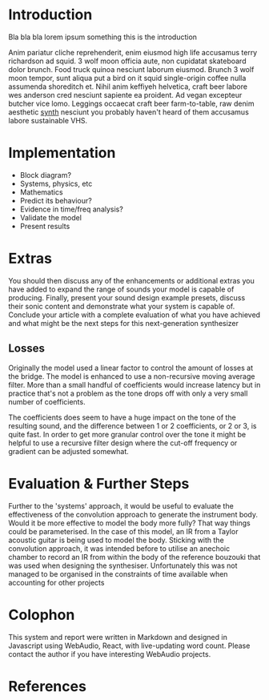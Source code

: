 Introduction
============

Bla bla bla lorem ipsum something this is the introduction

Anim pariatur cliche reprehenderit, enim eiusmod high life accusamus terry richardson ad squid. 3 wolf moon officia aute, non cupidatat skateboard dolor brunch. Food truck quinoa nesciunt laborum eiusmod. Brunch 3 wolf moon tempor, sunt aliqua put a bird on it squid single-origin coffee nulla assumenda shoreditch et. Nihil anim keffiyeh helvetica, craft beer labore wes anderson cred nesciunt sapiente ea proident. Ad vegan excepteur butcher vice lomo. Leggings occaecat craft beer farm-to-table, raw denim aesthetic [synth][karplus] nesciunt you probably haven't heard of them accusamus labore sustainable VHS.

Implementation
==============

- Block diagram?
- Systems, physics, etc
- Mathematics
- Predict its behaviour?
- Evidence in time/freq analysis?
- Validate the model
- Present results

Extras
======

You should then discuss any of the enhancements or additional extras you have added to expand the range of sounds your model is capable of producing. Finally, present your sound design example presets, discuss their sonic content and demonstrate what your system is capable of. Conclude your article with a complete evaluation of what you have achieved and what might be the next steps for this next-generation synthesizer

Losses
------

Originally the model used a linear factor to control the amount of losses at the bridge. The model is enhanced to use a non-recursive moving average filter. More than a small handful of coefficients would increase latency but in practice that's not a problem as the tone drops off with only a very small number of coefficients.

The coefficients does seem to have a huge impact on the tone of the resulting sound, and the difference between 1 or 2 coefficients, or 2 or 3, is quite fast. In order to get more granular control over the tone it might be helpful to use a recursive filter design where the cut-off frequency or gradient can be adjusted somewhat.

Evaluation & Further Steps
==========================

Further to the 'systems' approach, it would be useful to evaluate the effectiveness of the convolution approach to generate the instrument body. Would it be more effective to model the body more fully? That way things could be parameterised. In the case of this model, an IR from a Taylor acoustic guitar is being used to model the body. Sticking with the convolution approach, it was intended before to utilise an anechoic chamber to record an IR from within the body of the reference bouzouki that was used when designing the synthesiser. Unfortunately this was not managed to be organised in the constraints of time available when accounting for other projects

Colophon
========

This system and report were written in Markdown and designed in Javascript using WebAudio, React, with live-updating word count. Please contact the author if you have interesting WebAudio projects.


References
==========

[karplus]: http://google.com   "Google"
[strong]:  http://yahoo.com    "Yahoo"
